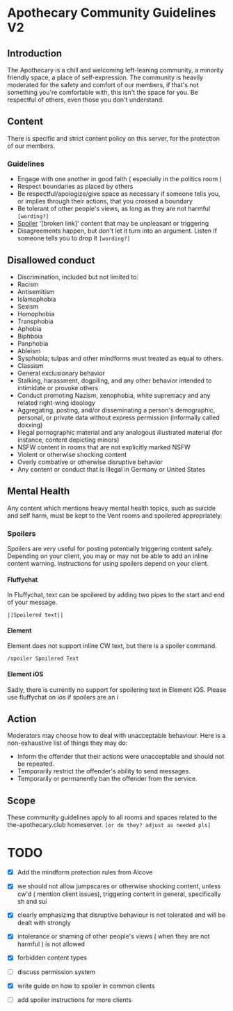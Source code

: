 # Apothecary Community Guidelines V2

## Introduction

The Apothecary is a chill and welcoming left-leaning community, a minority friendly space, a place of self-expression. The community is heavily moderated for the safety and comfort of our members, if that's not something you're comfortable with, this isn't the space for you. Be respectful of others, even those you don't understand.

## Content

There is specific and strict content policy on this server, for the protection of our members.

### Guidelines

- Engage with one another in good faith ( especially in the politics room )
- Respect boundaries as placed by others
- Be respectful/apologize/give space as necessary if someone tells you, or implies through their actions, that you crossed a boundary
- Be tolerant of other people's views, as long as they are not harmful `[wording?]`
- [Spoiler](https://demo.hedgedoc.org/#Spoilers) '[broken link]' content that may be unpleasant or triggering
- Disagreements happen, but don't let it turn into an argument. Listen if someone tells you to drop it `[wording?]`



## Disallowed conduct

[//]: # (A bit torn on what the best approach is here - either very verbose like below, or something more general and more "casual" like "Discrimination and punching down is not allowed, chuds fuck off")

- Discrimination, included but not limited to:
- Racism
- Antisemitism
- Islamophobia [](test)
- Sexism
- Homophobia
- Transphobia
- Aphobia
- Biphboia
- Panphobia
- Ableism
- Sysphobia; tulpas and other mindforms must treated as equal to others. 
- Classism
- General exclusionary behavior
- Stalking, harassment, dogpiling, and any other behavior intended to intimidate or provoke others
- Conduct promoting Nazism, xenophobia, white supremacy and any related right-wing ideology
- Aggregating, posting, and/or disseminating a person's demographic, personal, or private data without express permission (informally called doxxing)
- Illegal pornographic material and any analogous illustrated material (for instance, content depicting minors)
- NSFW content in rooms that are not explicitly marked NSFW
- Violent or otherwise shocking content
- Overly combative or otherwise disruptive behavior
- Any content or conduct that is illegal in Germany or United States 

[//]: # (things are hosted with hetzner, right? also add countries where admins are located probably)

## Mental Health

Any content which mentions heavy mental health topics, such as suicide and self harm, must be kept to the Vent rooms and spoilered appropriately.

### Spoilers
Spoilers are very useful for posting potentially triggering content safely. Depending on your client, you may or may not be able to add an inline content warning. Instructions for using spoilers depend on your client.

#### Fluffychat
In Fluffychat, text can be spoilered by adding two pipes to the start and end of your message.

```
||Spoilered text||
```

#### Element
Element does not support inline CW text, but there is a spoiler command.
```
/spoiler Spoilered Text
```

#### Element iOS
Sadly, there is currently no support for spoilering text in Element iOS. Please use fluffychat on ios if spoilers are an i 


## Action
Moderators may choose how to deal with unacceptable behaviour. Here is a non-exhaustive list of things they may do:

- Inform the offender that their actions were unacceptable and should not be repeated.
- Temporarily restrict the offender's ability to send messages.
- Temporarily or permanently ban the offender from the service.


## Scope
These community guidelines apply to all rooms and spaces related to the the-apothecary.club homeserver.
`[or do they? adjust as needed pls]`




# TODO
- [x] Add the mindform protection rules from Alcove

- [x] we should not allow jumpscares or otherwise shocking content, unless cw'd ( mention client issues), triggering content in general, specifically sh and sui

- [x] clearly emphasizing that disruptive behaviour is not tolerated and will be dealt with strongly

- [x] intolerance or shaming of other people's views ( when they are not harmful ) is not allowed

- [x] forbidden content types

- [ ] discuss permission system 

[//]: # (needs a room upgrade for complete overhaul, space permissions is a blocker)
- [x] write guide on how to spoiler in common clients 

[//]: # (separate document?)
- [ ] add spoiler instructions for more clients

[//]: # (what other clients have support ?)
